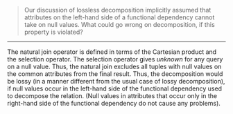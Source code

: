 > Our discussion of lossless decomposition implicitly assumed that attributes 
> on the left-hand side of a functional dependency cannot take on null values. What 
> could go wrong on decomposition, if this property is violated? 

--------------------------------

The natural join operator is defined in terms of the Cartesian product and the 
selection operator. The selection operator gives _unknown_ for any query on a 
null value. Thus, the natural join excludes all tuples with null values on the 
common attributes from the final result. Thus, the decomposition would be 
lossy (in a manner different from the usual case of lossy decomposition), if null 
values occur in the left-hand side of the functional dependency used to decompose 
the relation. (Null values in attributes that occur only in the right-hand side of the 
functional dependency do not cause any problems).